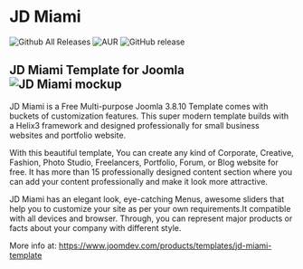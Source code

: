 # JD Miami
![Github All Releases](https://img.shields.io/github/downloads/joomdev/jd_miami/total.svg)
![AUR](https://img.shields.io/aur/license/yaourt.svg)
![GitHub release](https://img.shields.io/github/release/joomdev/jd_miami.svg)

JD Miami Template for Joomla
![JD Miami mockup](https://cdn.joomdev.com/images/jd-miami-mockup.jpg)
-----------
JD Miami is a Free Multi-purpose Joomla 3.8.10 Template comes with buckets of customization features. This super modern template builds with a Helix3 framework and designed professionally for small business websites and portfolio website.

With this beautiful template, You can create any kind of Corporate, Creative, Fashion, Photo Studio, Freelancers, Portfolio, Forum, or Blog website for free. It has more than 15 professionally designed content section where you can add your content professionally and make it look more attractive.

JD Miami has an elegant look, eye-catching Menus, awesome sliders that help you to customize your site as per your own requirements.It compatible with all devices and browser. Through, you can represent major products or facts about your company with different style.

More info at: https://www.joomdev.com/products/templates/jd-miami-template
